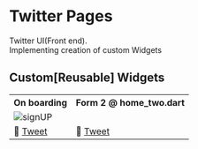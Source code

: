 # Twitter Pages

Twitter UI(Front end).<br>
Implementing creation of custom Widgets<br>


## Custom[Reusable] Widgets

<table>
	<tbody width="100%">
	<tr>
			<th>On boarding</th>	
			<th>Form 2 @ home_two.dart</th>	
		</tr>
		<tr>
			<td>
			<img src="https://github.com/SidneyEmeka/twitter-clone/blob/master/assets/signUP.png" alt="signUP"></img>
			</td>
			<!-- <td>
			<img src="https://github.com/SidneyEmeka/Application-Form-Page/blob/master/assets/home2.png" alt="HOME2"></img>
			</td> -->
		</tr>
		<tr>
			<td>
				🔗 <a href="https://twitter.com/siswipe">Tweet</a>
			</td>
			<td>
				🔗 <a href="https://x.com/sidswipe">Tweet</a>
			</td>
		</tr>
	</tbody>
</table>
